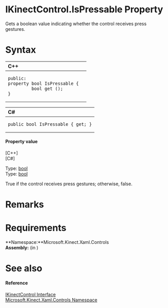 IKinectControl.IsPressable Property  
===================================  

Gets a boolean value indicating whether the control receives press gestures. <span id="syntaxSection"></span>

Syntax  
======  

<table>
<colgroup>
<col width="100%" />
</colgroup>
<thead>
<tr class="header">
<th align="left">C++</th>
</tr>
</thead>
<tbody>
<tr class="odd">
<td align="left"><pre><code>public:  
property bool IsPressable {  
         bool get ();  
}</code></pre></td>
</tr>
</tbody>
</table>

<table>
<colgroup>
<col width="100%" />
</colgroup>
<thead>
<tr class="header">
<th align="left">C#</th>
</tr>
</thead>
<tbody>
<tr class="odd">
<td align="left"><pre><code>public bool IsPressable { get; }</code></pre></td>
</tr>
</tbody>
</table>

<span id="ID4ES"></span>
#### Property value  

[C++]   
 [C\#]   

Type: [bool](http://msdn.microsoft.com/en-us/library/hh755815.aspx)  
Type: [bool](http://msdn.microsoft.com/en-us/library/system.boolean.aspx)  

True if the control receives press gestures; otherwise, false.  

<span id="remarks"></span>

Remarks  
=======  

<span id="requirements"></span>

Requirements  
============  

**Namespace:**Microsoft.Kinect.Xaml.Controls  
**Assembly:** (in )  

<span id="ID4EEB"></span>

See also  
========  

<span id="ID4EGB"></span>
#### Reference  

[IKinectControl Interface](../../IKinectControl_Interface.md)  
 [Microsoft.Kinect.Xaml.Controls Namespace](../../../Kinect.Xaml.Controls.md)  



<!--Please do not edit the data in the comment block below.-->
<!--
TOCTitle : IsPressable Property
RLTitle : IKinectControl.IsPressable Property
KeywordK : IsPressable property
KeywordK : IKinectControl.IsPressable property
KeywordF : Microsoft.Kinect.Xaml.Controls.IKinectControl.IsPressable
KeywordF : IKinectControl.IsPressable
KeywordF : IsPressable
KeywordF : Microsoft.Kinect.Xaml.Controls.IKinectControl.IsPressable
KeywordA : P:Microsoft.Kinect.Xaml.Controls.IKinectControl.IsPressable
AssetID : P:Microsoft.Kinect.Xaml.Controls.IKinectControl.IsPressable
Locale : en-us
CommunityContent : 1
APIType : Managed
APILocation : 
APIName : Microsoft.Kinect.Xaml.Controls.IKinectControl.IsPressable
TargetOS : Windows
TopicType : kbSyntax
DevLang : VB
DevLang : CSharp
DevLang : JavaScript
DevLang : C++
DocSet : K4Wv2
ProjType : K4Wv2Proj
Technology : Kinect for Windows
Product : Kinect for Windows SDK v2
productversion : 20
-->

